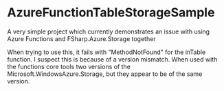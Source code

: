 # AzureFunctionTableStorageSample
A very simple project which currently demonstrates an issue with using Azure Functions and FSharp.Azure.Storage together

When trying to use this, it fails with "MethodNotFound" for the inTable function. I suspect this is because of a version mismatch. When used with the functions core tools two versions of the Microsoft.WindowsAzure.Storage, but they appear to be of the same version. 
